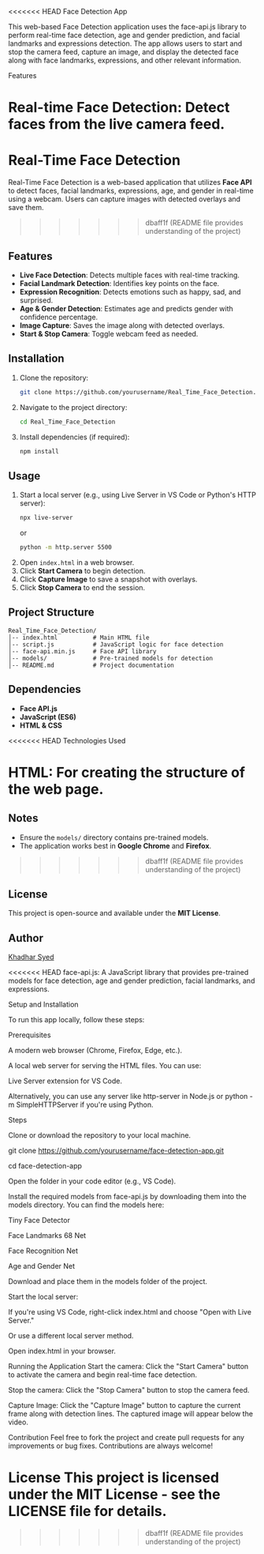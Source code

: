 <<<<<<< HEAD
Face Detection App

This web-based Face Detection application uses the face-api.js library to perform real-time face detection, age and gender prediction, and facial landmarks and expressions detection. The app allows users to start and stop the camera feed, capture an image, and display the detected face along with face landmarks, expressions, and other relevant information.

Features

Real-time Face Detection: Detect faces from the live camera feed.
=======
# Real-Time Face Detection

Real-Time Face Detection is a web-based application that utilizes **Face API** to detect faces, facial landmarks, expressions, age, and gender in real-time using a webcam. Users can capture images with detected overlays and save them.
>>>>>>> dbaff1f (README file provides understanding of the project)

## Features
- **Live Face Detection**: Detects multiple faces with real-time tracking.
- **Facial Landmark Detection**: Identifies key points on the face.
- **Expression Recognition**: Detects emotions such as happy, sad, and surprised.
- **Age & Gender Detection**: Estimates age and predicts gender with confidence percentage.
- **Image Capture**: Saves the image along with detected overlays.
- **Start & Stop Camera**: Toggle webcam feed as needed.

## Installation
1. Clone the repository:
   ```bash
   git clone https://github.com/yourusername/Real_Time_Face_Detection.git
   ```
2. Navigate to the project directory:
   ```bash
   cd Real_Time_Face_Detection
   ```
3. Install dependencies (if required):
   ```bash
   npm install
   ```

## Usage
1. Start a local server (e.g., using Live Server in VS Code or Python's HTTP server):
   ```bash
   npx live-server
   ```
   or
   ```bash
   python -m http.server 5500
   ```
2. Open `index.html` in a web browser.
3. Click **Start Camera** to begin detection.
4. Click **Capture Image** to save a snapshot with overlays.
5. Click **Stop Camera** to end the session.

## Project Structure
```
Real_Time_Face_Detection/
│-- index.html          # Main HTML file
│-- script.js           # JavaScript logic for face detection
│-- face-api.min.js     # Face API library
│-- models/             # Pre-trained models for detection
│-- README.md           # Project documentation
```

## Dependencies
- **Face API.js**
- **JavaScript (ES6)**
- **HTML & CSS**

<<<<<<< HEAD
Technologies Used

HTML: For creating the structure of the web page.
=======
## Notes
- Ensure the `models/` directory contains pre-trained models.
- The application works best in **Google Chrome** and **Firefox**.
>>>>>>> dbaff1f (README file provides understanding of the project)

## License
This project is open-source and available under the **MIT License**.

## Author
[Khadhar Syed](https://github.com/Khadar8)

<<<<<<< HEAD
face-api.js: A JavaScript library that provides pre-trained models for face detection, age and gender prediction, facial landmarks, and expressions.

Setup and Installation

To run this app locally, follow these steps:

Prerequisites

A modern web browser (Chrome, Firefox, Edge, etc.).

A local web server for serving the HTML files. You can use:

Live Server extension for VS Code.

Alternatively, you can use any server like http-server in Node.js or python -m SimpleHTTPServer if you're using Python.

Steps

Clone or download the repository to your local machine.

git clone https://github.com/yourusername/face-detection-app.git

cd face-detection-app

Open the folder in your code editor (e.g., VS Code).

Install the required models from face-api.js by downloading them into the models directory. You can find the models here:

Tiny Face Detector

Face Landmarks 68 Net

Face Recognition Net

Age and Gender Net

Download and place them in the models folder of the project.

Start the local server:

If you're using VS Code, right-click index.html and choose "Open with Live Server."

Or use a different local server method.

Open index.html in your browser.

Running the Application
Start the camera: Click the "Start Camera" button to activate the camera and begin real-time face detection.

Stop the camera: Click the "Stop Camera" button to stop the camera feed.

Capture Image: Click the "Capture Image" button to capture the current frame along with detection lines. The captured image will appear below the video.


Contribution
Feel free to fork the project and create pull requests for any improvements or bug fixes. Contributions are always welcome!

License
This project is licensed under the MIT License - see the LICENSE file for details.
=======
>>>>>>> dbaff1f (README file provides understanding of the project)
